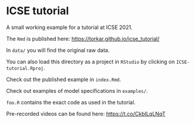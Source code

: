 # ICSE tutorial
A small working example for a tutorial at ICSE 2021. 

The `Rmd` is published here: https://torkar.github.io/icse_tutorial/

In `data/` you will find the original raw data. 

You can also load this directory as a project in `RStudio` by clicking on `ICSE-tutorial.Rproj`.

Check out the published example in `index.Rmd`.

Check out examples of model specifications in `examples/`.

`foo.R` contains the exact code as used in the tutorial.

Pre-recorded videos can be found here: https://t.co/CkbILqLNqT